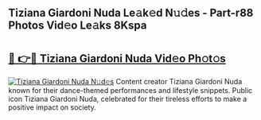 ## Tiziana Giardoni Nuda Le𝚊k𝚎d N𝚞𝚍es - Part-r88 Photos Vid𝚎o Le𝚊ks 8Kspa

# <h2><a href="http://fbbdhx.evod.top/?m=Tiziana+Giardoni+Nuda">🔗 👉🔴 Tiziana Giardoni Nuda Vid𝚎o Ph𝚘t𝚘s</a></h2>

[![Tiziana Giardoni Nuda N𝚞d𝚎s](https://i.imgur.com/8V9OHl7.gif)](http://fbbdhx.evod.top/?m=Tiziana+Giardoni+Nuda)
Content creator Tiziana Giardoni Nuda known for their dance-themed performances and lifestyle snippets. Public icon Tiziana Giardoni Nuda, celebrated for their tireless efforts to make a positive impact on society. 
